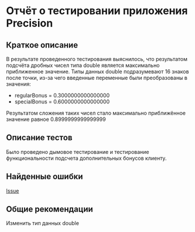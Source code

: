 # Отчёт о тестировании приложения Precision

## Краткое описание
В результате проведенного тестирования выяснилось, что результатом подсчёта дробных чисел типа double является максимально приближенное значение. Типы данных double подразумевают 16 знаков после точки, из-за чего введенные переменные были преобразованы в значения:
* regularBonus = 0.3000000000000000
* specialBonus = 0.6000000000000000

Результатом сложения таких чисел стало максимально приближённое значение равное 0.8999999999999999
   

## Описание тестов
Было проведено дымовое тестирование и тестирование функциональности подсчета дополнительных бонусов клиенту.  
## Найденные ошибки

[Issue](https://monosnap.com/file/7MXPCLDvalnxM2PeATvd7rGdrtFn5N)

## Общие рекомендации

Изменить тип данных double
